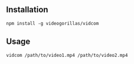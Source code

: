 ## Installation
```
npm install -g videogorillas/vidcom
```

## Usage
```
vidcom /path/to/video1.mp4 /path/to/video2.mp4
```
